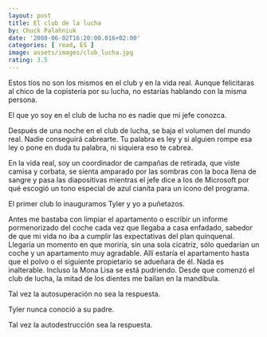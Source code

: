 ```yaml
---
layout: post
title: El club de la lucha
by: Chuck Palahniuk
date: '2008-06-02T16:20:00.016+02:00'
categories: [ read, ES ]
image: assets/images/club_lucha.jpg
rating: 3.5
---
```


Estos tíos no son los mismos en el club y en la vida real. Aunque felicitaras al chico de la copistería por su lucha, no estarías hablando con la misma persona.
<p/>
El que yo soy en el club de lucha no es nadie que mi jefe conozca.
<p/>
Después de una noche en el club de lucha, se baja el volumen del mundo real. Nadie conseguirá cabrearte. Tu palabra es ley y si alguien rompe esa ley o pone en duda tu palabra, ni siquiera eso te cabrea.
<p/>
En la vida real, soy un coordinador de campañas de retirada, que viste camisa y corbata, se sienta amparado por las sombras con la boca llena de sangre y pasa las diapositivas mientras el jefe dice a los de Microsoft por qué escogió un tono especial de azul cianita para un icono del programa.
<p/>
El primer club lo inauguramos Tyler y yo a puñetazos.
<p/>
Antes me bastaba con limpiar el apartamento o escribir un informe pormenorizado del coche cada vez que llegaba a casa enfadado, sabedor de que mi vida no iba a cumplir las expectativas del plan quinquenal. Llegaría un momento en que moriría, sin una sola cicatriz, sólo quedarían un coche y un apartamento muy agradable. Allí estaría el apartamento hasta que el polvo o el siguiente propietario se adueñara de él. Nada es inalterable. Incluso la Mona Lisa se está pudriendo. Desde que comenzó el club de lucha, la mitad de los dientes me bailan en la mandíbula.
<p/>
Tal vez la autosuperación no sea la respuesta.
<p/>
Tyler nunca conoció a su padre.
<p/>
Tal vez la autodestrucción sea la respuesta.